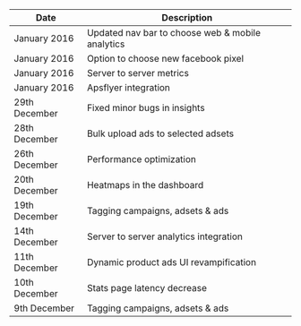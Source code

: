 | Date          	| Description                    						|
|---------------	|-------------------------------------------------------|
| January 2016	 	| Updated nav bar to choose web & mobile analytics		|
| January 2016	 	| Option to choose new facebook pixel					|
| January 2016	 	| Server to server metrics								|	
| January 2016	 	| Apsflyer integration 									|
| 29th December 	| Fixed minor bugs in insights	 						|
| 28th December 	| Bulk upload ads to selected adsets					|	
| 26th December 	| Performance optimization 								|
| 20th December 	| Heatmaps in the dashboard	 							|
| 19th December		| Tagging campaigns, adsets & ads						|
| 14th December 	| Server to server analytics integration   				|
| 11th December 	| Dynamic product ads UI revampification 				|
| 10th December 	| Stats page latency decrease	 						|
|  9th December		| Tagging campaigns, adsets & ads						|